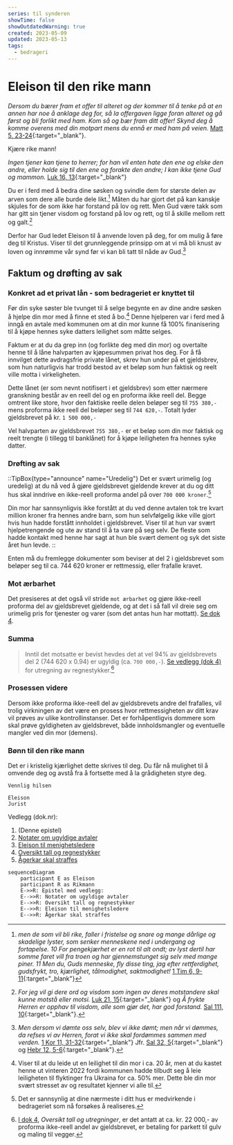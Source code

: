 ```yaml
---
series: til synderen
showTime: false
showOutdatedWarning: true
created: 2023-05-09
updated: 2023-05-13
tags:
  - bedrageri
---
```


# Eleison til den rike mann
_Dersom du bærer fram et offer til alteret og der kommer til å tenke på at en annen har noe å anklage deg for, så la offergaven ligge foran alteret og gå først og bli forlikt med ham. Kom så og bær fram ditt offer! Skynd deg å komme overens med din motpart mens du ennå er med ham på veien._ [Matt 5, 23-24](https://no.bibelsite.com/matthew/5-23.htm){:target="_blank"}.

Kjære rike mann! 

_Ingen tjener kan tjene to herrer; for han vil enten hate den ene og elske den andre, eller holde sig til den ene og forakte den andre; I kan ikke tjene Gud og mammon._ [Luk 16, 13](https://no.bibelsite.com/luke/16-13.htm){:target="_blank"}

Du er i ferd med å bedra dine søsken og svindle dem for største delen av arven som dere alle burde dele likt.[^1] Måten du har gjort det på kan kanskje skjules for de som ikke har forstand på lov og rett. Men Gud være takk som har gitt sin tjener visdom og forstand på lov og rett, og til å skille mellom rett og galt.[^2]

Derfor har Gud ledet Eleison til å anvende loven på deg, for om mulig å føre deg til Kristus. Viser til det grunnleggende prinsipp om at vi må bli knust av loven og innrømme vår synd før vi kan bli tatt til nåde av Gud.[^3]

## Faktum og drøfting av sak
### Konkret ad et privat lån - som bedrageriet er knyttet til
Før din syke søster ble tvunget til å selge begynte en av dine andre søsken å hjelpe din mor med å finne et sted å bo.[^4] Denne hjelperen var i ferd med å inngå en avtale med kommunen om at din mor kunne få 100% finanisering til å kjøpe hennes syke datters leilighet som måtte selges.

Faktum er at du da grep inn (og forlikte deg med din mor) og overtalte henne til å låne halvparten av kjøpesummen privat hos deg. For å få innvilget dette avdragsfrie private lånet, skrev hun under på et gjeldsbrev, som hun naturligvis har trodd bestod av et beløp som hun faktisk og reelt ville motta i virkeligheten. 

Dette lånet (er som nevnt notifisert i et gjeldsbrev) som etter nærmere granskning består av en reell del og en proforma ikke reell del. Begge omtrent like store, hvor den faktiske reelle delen beløper seg til `755 380,-` mens proforma ikke reell del beløper seg til `744 620,-`. Totalt lyder gjeldsbrevet på kr. `1 500 000,-`

Vel halvparten av gjeldsbrevet `755 380,-` er et beløp som din mor faktisk og reelt trengte (i tillegg til banklånet) for å kjøpe leiligheten fra hennes syke datter.

### Drøfting av sak
::TipBox{type="announce" name="Uredelig"}
Det er svært urimelig (og uredelig) at du nå ved å gjøre gjeldsbrevet gjeldende krever at du og ditt hus skal inndrive en ikke-reell proforma andel på over `700 000 kroner`.[^5] 

Din mor har sannsynligvis ikke forstått at du ved denne avtalen tok tre kvart million kroner fra hennes andre barn, som hun selvfølgelig ikke ville gjort hvis hun hadde forstått innholdet i gjeldsbrevet. Viser til at hun var svært hjelpetrengende og ute av stand til å ta vare på seg selv. De fleste som hadde kontakt med henne har sagt at hun ble svært dement og syk det siste året hun levde.
::

Enten må du fremlegge dokumenter som beviser at del 2 i gjeldsbrevet som beløper seg til ca. 744 620 kroner er rettmessig, eller frafalle kravet.

### Mot ærbarhet
Det presiseres at det også vil stride `mot ærbarhet` og gjøre ikke-reell proforma del av gjeldsbrevet gjeldende, og at det i så fall vil dreie seg om urimelig pris for tjenester og varer (som det antas hun har mottatt). [Se dok 4](/article/griskhet/vedlegg-tall-og-regnestykker).

### Summa
> Inntil det motsatte er bevist hevdes det at vel 94% av gjeldsbrevets del 2 (744 620 x 0.94) er ugyldig (ca. `700 000,-`). [ Se vedlegg (dok 4)](/article/griskhet/vedlegg-tall-og-regnestykker) for utregning av regnestykker.[^6]

### Prosessen videre
Dersom ikke proforma ikke-reell del av gjeldsbrevets andre del frafalles, vil trolig virkningen av det være en prosess hvor rettmessigheten av ditt krav vil prøves av ulike kontrollinstanser. Det er forhåpentligvis dommere som skal prøve gyldigheten av gjeldsbrevet, både innholdsmangler og eventuelle mangler ved din mor (demens).

### Bønn til den rike mann
Det er i kristelig kjærlighet dette skrives til deg. Du får nå mulighet til å omvende deg og avstå fra å fortsette med å la grådigheten styre deg. 

```
Vennlig hilsen

Eleison
Jurist
```

Vedlegg (dok.nr):  

1. (Denne epistel)
2. [Notater om ugyldige avtaler](/article/griskhet/vedlegg-om-ugyldige-avtaler)
3. [Eleison til menighetsledere](/article/griskhet/eleison-til-menighetsledere)
4. [Oversikt tall og regnestykker](/article/griskhet/vedlegg-tall-og-regnestykker)
5. [Ågerkar skal straffes](/article/griskhet/eleison-til-menigheten)

```mermaid
sequenceDiagram
    participant E as Eleison
    participant R as Rikmann
    E->>R: Epistel med vedlegg:
    E-->>R: Notater om ugyldige avtaler
    E-->>R: Oversikt tall og regnestykker
    E-->>R: Eleison til menighetsledere
    E-->>R: Ågerkar skal straffes
```

[^1]: _men de som vil bli rike, faller i fristelse og snare og mange dårlige og skadelige lyster, som senker menneskene ned i undergang og fortapelse. 10 For pengekjærhet er en rot til alt ondt; av lyst dertil har somme faret vill fra troen og har gjennemstunget sig selv med mange piner. 11 Men du, Guds menneske, fly disse ting, jag efter rettferdighet, gudsfrykt, tro, kjærlighet, tålmodighet, saktmodighet!_ [1 Tim 6, 9-11](https://no.bibelsite.com/1_timothy/6-9.htm){:target="_blank"}
[^2]: _For jeg vil gi dere ord og visdom som ingen av deres motstandere skal kunne motstå eller motsi._ [Luk 21, 15](https://no.bibelsite.com/luke/21-15.htm){:target="_blank"} og _Å frykte Herren er opphav til visdom, alle som gjør det, har god forstand._ [Sal 111, 10](https://no.bibelsite.com/psalms/111-10.htm){:target="_blank"}.
[^3]: _Men dersom vi dømte oss selv, blev vi ikke dømt; men når vi dømmes, da refses vi av Herren, forat vi ikke skal fordømmes sammen med verden._ [1 Kor 11, 31-32](https://no.bibelsite.com/1_corinthians/11-31.htm){:target="_blank"} Jfr. [Sal 32, 5](https://no.bibelsite.com/psalms/32-5.htm){:target="_blank"} og [Hebr 12, 5-6](https://no.bibelsite.com/hebrews/12-5.htm){:target="_blank"}.
[^4]: Viser til at du leide ut en leilighet til din mor i ca. 20 år, men at du kastet henne ut vinteren 2022 fordi kommunen hadde tilbudt seg å leie leiligheten til flyktinger fra Ukraina for ca. 50% mer. Dette ble din mor svært stresset av og resultatet kjenner vi alle til. 
[^5]: Det er sannsynlig at dine nærmeste i ditt hus er medvirkende i bedrageriet som nå forsøkes å realiseres.
[^6]: [I dok 4](/article/griskhet/vedlegg-tall-og-regnestykker), _Oversikt tall og utregninger_, er det antatt at ca. kr. 22 000,- av proforma ikke-reell andel av gjeldsbrevet, er betaling for parkett til gulv og maling til vegger.